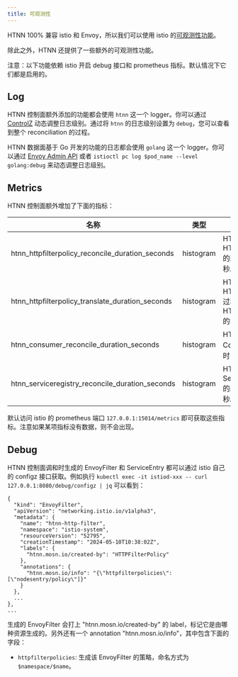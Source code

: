 ```yaml
---
title: 可观测性
---
```


HTNN 100% 兼容 istio 和 Envoy，所以我们可以使用 istio 的[可观测性功能](https://istio.io/latest/docs/concepts/observability/)。

除此之外，HTNN 还提供了一些额外的可观测性功能。

注意：以下功能依赖 istio 开启 debug 接口和 prometheus 指标。默认情况下它们都是启用的。

## Log

HTNN 控制面额外添加的功能都会使用 `htnn` 这一个 logger。你可以通过 [ControlZ](https://istio.io/latest/docs/ops/diagnostic-tools/controlz/) 动态调整日志级别。通过将 `htnn` 的日志级别设置为 `debug`，您可以查看到整个 reconciliation 的过程。

HTNN 数据面基于 Go 开发的功能的日志都会使用 `golang` 这一个 logger。你可以通过 [Envoy Admin API](https://www.envoyproxy.io/docs/envoy/latest/operations/admin#post--logging) 或者 `istioctl pc log $pod_name --level golang:debug` 来动态调整日志级别。

## Metrics

HTNN 控制面额外增加了下面的指标：

| 名称                                             | 类型      | 说明                                                                |
|--------------------------------------------------|-----------|---------------------------------------------------------------------|
| htnn_httpfilterpolicy_reconcile_duration_seconds | histogram | HTNN 调和 HTTPFilterPolicy 的耗时，单位为秒。                       |
| htnn_httpfilterpolicy_translate_duration_seconds | histogram | HTNN 调和 HTTPFilterPolicy 过程中花在翻译 HTTPFilterPolicy 的时间。 |
| htnn_consumer_reconcile_duration_seconds         | histogram | HTNN 调和 Consumer 的耗时，单位为秒。                               |
| htnn_serviceregistry_reconcile_duration_seconds  | histogram | HTNN 调和 ServiceRegistry 的耗时，单位为秒。                        |

默认访问 istio 的 prometheus 端口 `127.0.0.1:15014/metrics` 即可获取这些指标。注意如果某项指标没有数据，则不会出现。

## Debug

HTNN 控制面调和时生成的 EnvoyFilter 和 ServiceEntry 都可以通过 istio 自己的 configz 接口获取。例如执行 `kubectl exec -it istiod-xxx -- curl 127.0.0.1:8080/debug/configz | jq` 可以看到：

```
{
  "kind": "EnvoyFilter",
  "apiVersion": "networking.istio.io/v1alpha3",
  "metadata": {
    "name": "htnn-http-filter",
    "namespace": "istio-system",
    "resourceVersion": "52795",
    "creationTimestamp": "2024-05-10T10:38:02Z",
    "labels": {
      "htnn.mosn.io/created-by": "HTTPFilterPolicy"
    },
    "annotations": {
      "htnn.mosn.io/info": "{\"httpfilterpolicies\":[\"nodesentry/policy\"]}"
    }
  },
  ...
},
...
```

生成的 EnvoyFilter 会打上 "htnn.mosn.io/created-by" 的 label，标记它是由哪种资源生成的。另外还有一个 annotation "htnn.mosn.io/info"，其中包含下面的字段：

* `httpfilterpolicies`: 生成该 EnvoyFilter 的策略，命名方式为 `$namespace/$name`。
